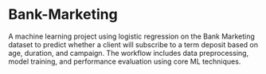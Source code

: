 # Bank-Marketing
A machine learning project using logistic regression on the Bank Marketing dataset to predict whether a client will subscribe to a term deposit based on age, duration, and campaign. The workflow includes data preprocessing, model training, and performance evaluation using core ML techniques.
